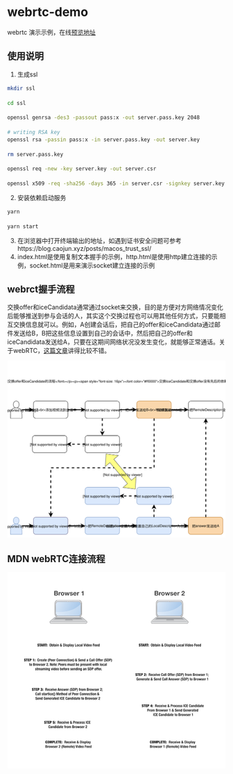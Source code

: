 # webrtc-demo
webrtc 演示示例，在线[预览地址](https://nashaofu.github.io/webrtc-demo/)

## 使用说明

1. 生成ssl
```bash
mkdir ssl

cd ssl

openssl genrsa -des3 -passout pass:x -out server.pass.key 2048

# writing RSA key
openssl rsa -passin pass:x -in server.pass.key -out server.key

rm server.pass.key

openssl req -new -key server.key -out server.csr

openssl x509 -req -sha256 -days 365 -in server.csr -signkey server.key -out server.crt
```

2. 安装依赖启动服务
```bash
yarn

yarn start
```

3. 在浏览器中打开终端输出的地址，如遇到证书安全问题可参考https://blog.caojun.xyz/posts/macos_trust_ssl/
4. index.html是使用复制文本握手的示例，http.html是使用http建立连接的示例，socket.html是用来演示socket建立连接的示例

## webrct握手流程

交换offer和iceCandidata通常通过socket来交换，目的是方便对方网络情况变化后能够推送到参与会话的人，其实这个交换过程也可以用其他任何方式，只要能相互交换信息就可以。例如，A创建会话后，把自己的offer和iceCandidata通过邮件发送给B，B把这些信息设置到自己的会话中，然后把自己的offer和iceCandidata发送给A，只要在这期间网络状况没发生变化，就能够正常通话。关于webRTC，[这篇文章](https://juejin.im/post/5dcb652cf265da4d194864a3)讲得比较不错。

![webrtc.svg](./docs/webrtc.svg)

## MDN webRTC连接流程

![webRTC-mdn.png](./webRTC-mdn.png)
